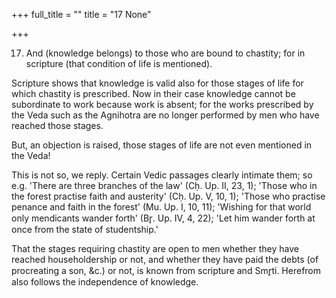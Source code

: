 +++
full_title = ""
title = "17 None"

+++


17. And (knowledge belongs) to those who are bound to chastity; for in scripture (that condition of life is mentioned).

Scripture shows that knowledge is valid also for those stages of life for which chastity is prescribed. Now in their case knowledge cannot be subordinate to work because work is absent; for the works prescribed by the Veda such as the Agnihotra are no longer performed by men who have reached those stages.

But, an objection is raised, those stages of life are not even mentioned in the Veda!

This is not so, we reply. Certain Vedic passages clearly intimate them; so e.g. 'There are three branches of the law' (Cḥ. Up. II, 23, 1); 'Those who in the forest practise faith and austerity' (Cḥ. Up. V, 10, 1); 'Those who practise penance and faith in the forest' (Mu. Up. I, 10, 11); 'Wishing for that world only mendicants wander forth' (Br̥. Up. IV, 4, 22); 'Let him wander forth at once from the state of studentship.'

That the stages requiring chastity are open to men whether they have reached householdership or not, and whether they have paid the debts (of procreating a son, &c.) or not, is known from scripture and Smr̥ti. Herefrom also follows the independence of knowledge.

